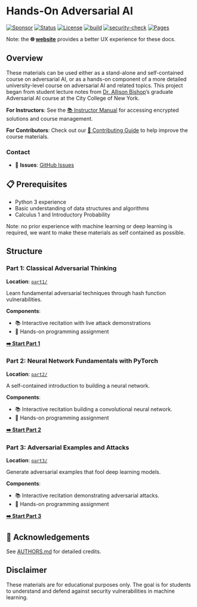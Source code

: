 # Hands-On Adversarial AI

[![Sponsor](https://img.shields.io/badge/Sponsor-❤️-pink.svg)](https://github.com/sponsors/jadidbourbaki)
[![Status](https://img.shields.io/badge/Status-Active-brightgreen.svg)](https://github.com/jadidbourbaki/adversarial-ai-assignments)
[![License](https://img.shields.io/badge/License-MIT-green.svg)](LICENSE)
[![build](https://github.com/jadidbourbaki/adversarial-ai-assignments/workflows/build/badge.svg)](https://github.com/jadidbourbaki/adversarial-ai-assignments/actions?query=workflow%3Abuild)
[![security-check](https://github.com/jadidbourbaki/adversarial-ai-assignments/workflows/security-check/badge.svg)](https://github.com/jadidbourbaki/adversarial-ai-assignments/actions?query=workflow%3A%22security-check%22)
[![Pages](https://github.com/jadidbourbaki/adversarial-ai-assignments/actions/workflows/pages/pages-build-deployment/badge.svg)](https://github.com/jadidbourbaki/adversarial-ai-assignments/actions/workflows/pages/pages-build-deployment)


Note: the **🌐 [website](https://jadidbourbaki.github.io/adversarial-ai)** provides a better UX experience for these docs.

## Overview

These materials can be used either as a stand-alone and self-contained course on adversarial AI, or as a hands-on component of a more detailed university-level course on adversarial AI and related topics. This project began from student lecture notes from [Dr. Allison Bishop](https://www.thecomputersciencecomedian.com/)’s graduate Adversarial AI course at the City College of New York.

**For Instructors**: See the [📚 Instructor Manual](INSTRUCTOR_MANUAL.md) for accessing encrypted solutions and course management.

**For Contributors**: Check out our [🤝 Contributing Guide](CONTRIBUTING.md) to help improve the course materials.


### Contact
- 🐛 **Issues**: [GitHub Issues](https://github.com/jadidbourbaki/adversarial-ai/issues)

## 📋 Prerequisites

- Python 3 experience
- Basic understanding of data structures and algorithms
- Calculus 1 and Introductory Probability

Note: no prior experience with machine learning or deep learning is required, we want to make these materials as self contained as possible.

## Structure

### Part 1: Classical Adversarial Thinking
**Location**: [`part1/`](part1/)

Learn fundamental adversarial techniques through hash function vulnerabilities.

**Components**:
- 📚 Interactive recitation with live attack demonstrations
- 📝 Hands-on programming assignment

[**➡️ Start Part 1**](part1/)

### Part 2: Neural Network Fundamentals with PyTorch
**Location**: [`part2/`](part2/)

A self-contained introduction to building a neural network.

**Components**:
- 📚 Interactive recitation building a convolutional neural network.
- 📝 Hands-on programming assignment

[**➡️ Start Part 2**](part2/)

### Part 3: Adversarial Examples and Attacks
**Location**: [`part3/`](part3/)

Generate adversarial examples that fool deep learning models.

**Components**:
- 📚 Interactive recitation demonstrating adversarial attacks.
- 📝 Hands-on programming assignment

[**➡️ Start Part 3**](part3/)

## 👥 Acknowledgements

See [AUTHORS.md](AUTHORS.md) for detailed credits. 

## Disclaimer

These materials are for educational purposes only. The goal is for students to understand and defend against security vulnerabilities in machine learning.
